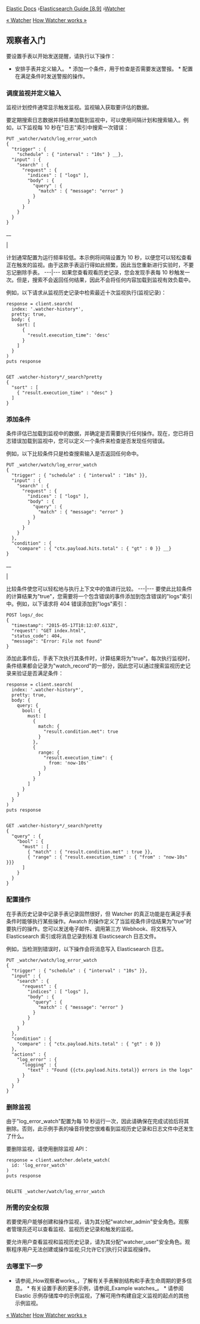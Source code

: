 

[Elastic Docs](/guide/) ›[Elasticsearch Guide [8.9]](index.md)
›[Watcher](xpack-alerting.md)

[« Watcher](xpack-alerting.md) [How Watcher works »](how-watcher-works.md)

## 观察者入门

要设置手表以开始发送提醒，请执行以下操作：

* 安排手表并定义输入。  * 添加一个条件，用于检查是否需要发送警报。  * 配置在满足条件时发送警报的操作。

### 调度监视并定义输入

监视计划控件通常显示触发监视。监视输入获取要评估的数据。

要定期搜索日志数据并将结果加载到监视中，可以使用间隔计划和搜索输入。例如，以下监视每 10 秒在"日志"索引中搜索一次错误：

    
    
    PUT _watcher/watch/log_error_watch
    {
      "trigger" : {
        "schedule" : { "interval" : "10s" } __},
      "input" : {
        "search" : {
          "request" : {
            "indices" : [ "logs" ],
            "body" : {
              "query" : {
                "match" : { "message": "error" }
              }
            }
          }
        }
      }
    }

__

|

计划通常配置为运行频率较低。本示例将间隔设置为 10 秒，以便您可以轻松查看正在触发的监视。由于这款手表运行得如此频繁，因此当您重新进行实验时，不要忘记删除手表。   ---|--- 如果您查看观看历史记录，您会发现手表每 10 秒触发一次。但是，搜索不会返回任何结果，因此不会将任何内容加载到监视有效负载中。

例如，以下请求从监视历史记录中检索最近十次监视执行(监视记录)：

    
    
    response = client.search(
      index: '.watcher-history*',
      pretty: true,
      body: {
        sort: [
          {
            "result.execution_time": 'desc'
          }
        ]
      }
    )
    puts response
    
    
    GET .watcher-history*/_search?pretty
    {
      "sort" : [
        { "result.execution_time" : "desc" }
      ]
    }

### 添加条件

条件评估已加载到监视中的数据，并确定是否需要执行任何操作。现在，您已将日志错误加载到监视中，您可以定义一个条件来检查是否发现任何错误。

例如，以下比较条件只是检查搜索输入是否返回任何命中。

    
    
    PUT _watcher/watch/log_error_watch
    {
      "trigger" : { "schedule" : { "interval" : "10s" }},
      "input" : {
        "search" : {
          "request" : {
            "indices" : [ "logs" ],
            "body" : {
              "query" : {
                "match" : { "message": "error" }
              }
            }
          }
        }
      },
      "condition" : {
        "compare" : { "ctx.payload.hits.total" : { "gt" : 0 }} __}
    }

__

|

比较条件使您可以轻松地与执行上下文中的值进行比较。   ---|--- 要使此比较条件的计算结果为"true"，您需要将一个包含错误的事件添加到包含错误的"logs"索引中。例如，以下请求将 404 错误添加到"logs"索引：

    
    
    POST logs/_doc
    {
      "timestamp": "2015-05-17T18:12:07.613Z",
      "request": "GET index.html",
      "status_code": 404,
      "message": "Error: File not found"
    }

添加此事件后，手表下次执行其条件时，计算结果将为"true"。每次执行监视时，条件结果都会记录为"watch_record"的一部分，因此您可以通过搜索监视历史记录来验证是否满足条件：

    
    
    response = client.search(
      index: '.watcher-history*',
      pretty: true,
      body: {
        query: {
          bool: {
            must: [
              {
                match: {
                  "result.condition.met": true
                }
              },
              {
                range: {
                  "result.execution_time": {
                    from: 'now-10s'
                  }
                }
              }
            ]
          }
        }
      }
    )
    puts response
    
    
    GET .watcher-history*/_search?pretty
    {
      "query" : {
        "bool" : {
          "must" : [
            { "match" : { "result.condition.met" : true }},
            { "range" : { "result.execution_time" : { "from" : "now-10s" }}}
          ]
        }
      }
    }

### 配置操作

在手表历史记录中记录手表记录固然很好，但 Watcher 的真正功能是在满足手表条件时能够执行某些操作。Awatch 的操作定义了当监视条件评估结果为"true"时要执行的操作。您可以发送电子邮件、调用第三方 Webhook、将文档写入 Elasticsearch 索引或将消息记录到标准 Elasticsearch 日志文件。

例如，当检测到错误时，以下操作会将消息写入 Elasticsearch 日志。

    
    
    PUT _watcher/watch/log_error_watch
    {
      "trigger" : { "schedule" : { "interval" : "10s" }},
      "input" : {
        "search" : {
          "request" : {
            "indices" : [ "logs" ],
            "body" : {
              "query" : {
                "match" : { "message": "error" }
              }
            }
          }
        }
      },
      "condition" : {
        "compare" : { "ctx.payload.hits.total" : { "gt" : 0 }}
      },
      "actions" : {
        "log_error" : {
          "logging" : {
            "text" : "Found {{ctx.payload.hits.total}} errors in the logs"
          }
        }
      }
    }

### 删除监视

由于"log_error_watch"配置为每 10 秒运行一次，因此请确保在完成试验后将其删除。否则，此示例手表的噪音将使您很难看到监视历史记录和日志文件中还发生了什么。

要删除监视，请使用删除监视 API：

    
    
    response = client.watcher.delete_watch(
      id: 'log_error_watch'
    )
    puts response
    
    
    DELETE _watcher/watch/log_error_watch

### 所需的安全权限

若要使用户能够创建和操作监视，请为其分配"watcher_admin"安全角色。观察者管理员还可以查看监视、监视历史记录和触发的监视。

要允许用户查看监视和监视历史记录，请为其分配"watcher_user"安全角色。观察程序用户无法创建或操作监视;只允许它们执行只读监视操作。

### 去哪里下一步

* 请参阅_How观察者works_，了解有关手表解剖结构和手表生命周期的更多信息。  * 有关设置手表的更多示例，请参阅_Example watches_。  * 请参阅 Elastic 示例存储库中的示例监视，了解可用作构建自定义监视的起点的其他示例监视。

[« Watcher](xpack-alerting.md) [How Watcher works »](how-watcher-works.md)
